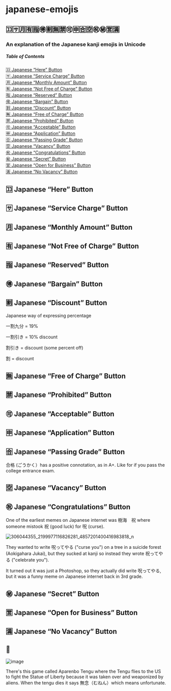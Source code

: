 # japanese-emojis 
## 🈁🈂️🈷️🈶🈯🉐🈹🈚🈲🉑🈸🈴🈳㊗️㊙️🈺🈵
### An explanation of the Japanese kanji emojis in Unicode


##### Table of Contents  
[🈁 Japanese “Here” Button](#-japanese-here-button)<br>
[🈂️ Japanese “Service Charge” Button](#%EF%B8%8F-japanese-service-charge-button)<br>
[🈷️ Japanese “Monthly Amount” Button](#%EF%B8%8F-japanese-monthly-amount-button)<br>
[🈶 Japanese “Not Free of Charge” Button](#-japanese-not-free-of-charge-button)<br>
[🈯 Japanese “Reserved” Button](#-japanese-reserved-button)<br>
[🉐 Japanese “Bargain” Button](#-japanese-bargain-button)<br>
[🈹 Japanese “Discount” Button](#-japanese-discount-button)<br>
[🈚 Japanese “Free of Charge” Button](#-japanese-free-of-charge-button)<br>
[🈲 Japanese “Prohibited” Button](#-japanese-prohibited-button)<br>
[🉑 Japanese “Acceptable” Button](#-japanese-acceptable-button)<br>
[🈸 Japanese “Application” Button](#-japanese-application-button)<br>
[🈴 Japanese “Passing Grade” Button](#-japanese-passing-grade-button)<br>
[🈳 Japanese “Vacancy” Button](#-japanese-vacancy-button)<br>
[㊗️ Japanese “Congratulations” Button](#%EF%B8%8F-japanese-congratulations-button)<br>
[㊙️ Japanese “Secret” Button](#%EF%B8%8F-japanese-secret-button)<br>
[🈺 Japanese “Open for Business” Button](#-japanese-open-for-business-button)<br>
[🈵 Japanese “No Vacancy” Button](#-japanese-no-vacancy-button)<br>


## 🈁 Japanese “Here” Button

## 🈂️ Japanese “Service Charge” Button

## 🈷️ Japanese “Monthly Amount” Button

## 🈶 Japanese “Not Free of Charge” Button

## 🈯 Japanese “Reserved” Button

## 🉐 Japanese “Bargain” Button

## 🈹 Japanese “Discount” Button

Japanese way of expressing percentage

一割九分 = 19%

一割引き = 10% discount

割引き = discount (some percent off)

割 = discount

## 🈚 Japanese “Free of Charge” Button

## 🈲 Japanese “Prohibited” Button

## 🉑 Japanese “Acceptable” Button

## 🈸 Japanese “Application” Button

## 🈴 Japanese “Passing Grade” Button

合格 (ごうかく）has a positive connotation, as in A+. Like for if you pass the college entrance exam.

## 🈳 Japanese “Vacancy” Button

## ㊗️ Japanese “Congratulations” Button

One of the earliest memes on Japanese internet was 樹海　祝 where someone mistook 祝 (good luck) for 呪 (curse).

![306044355_2199977116826281_4857201400416983818_n](https://user-images.githubusercontent.com/20587215/189508514-4b1a04a5-ea65-465c-9dd9-bc621f4e9a14.jpg)

They wanted to write 呪ってやる ("curse you") on a tree in a suicide forest (Aokigahara Jukai), but they sucked at kanji so instead they wrote 祝ってやる ("celebrate you"). 

It turned out it was just a Photoshop, so they actually did write 呪ってやる, but it was a funny meme on Japanese internet back in 3rd grade.

## ㊙️ Japanese “Secret” Button

## 🈺 Japanese “Open for Business” Button

## 🈵 Japanese “No Vacancy” Button

## 👺

![image](https://user-images.githubusercontent.com/20587215/189775518-944ef964-e247-455d-a031-d60876451610.png)

There's this game called Aparenbo Tengu where the Tengu flies to the US to fight the Statue of Liberty because it was taken over and weaponized by aliens. When the tengu dies it says 無念（むねん）which means unfortunate.
